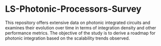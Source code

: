 # LS-Photonic-Processors-Survey
This repository offers extensive data on photonic integrated circuits and examines their evolution over time in terms of integration density and other performance metrics. The objective of the study is to derive a roadmap for photonic integration based on the scalability trends observed.

